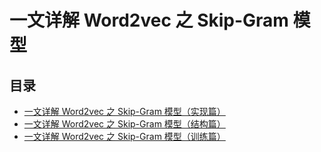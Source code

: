 # 一文详解 Word2vec 之 Skip-Gram 模型

## 目录

+   [一文详解 Word2vec 之 Skip-Gram 模型（实现篇）](实现篇.md)
+   [一文详解 Word2vec 之 Skip-Gram 模型（结构篇）](结构篇.md)
+   [一文详解 Word2vec 之 Skip-Gram 模型（训练篇）](训练篇.md)